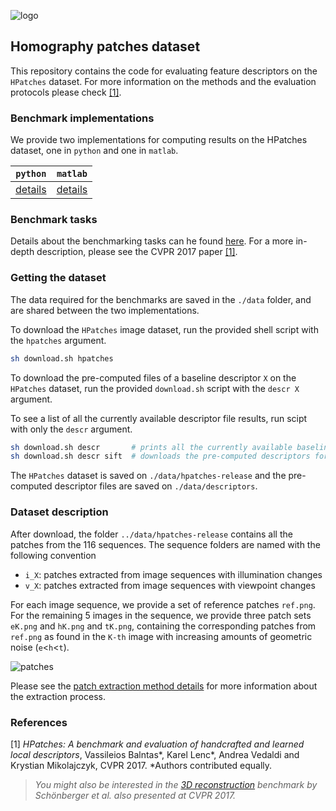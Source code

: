 ![logo](https://hpatches.github.io/assets/hpatches-logo.png "logo")
## Homography patches dataset

This repository contains the code for evaluating feature descriptors
on the `HPatches` dataset. For more information on the methods and the
evaluation protocols please check [[1]](#refs).

### Benchmark implementations

We provide two implementations for computing results on the HPatches
dataset, one in `python` and one in `matlab`.

| `python`        |   `matlab`  |
| ------------- |:-------------:|
|  [details](python/readme.md) | [details](matlab/README.md) |

### Benchmark tasks

Details about the benchmarking tasks can he found
[here](docs/tasks.md).
For a more in-depth description, please see the CVPR
2017 paper [[1]](#refs).

### Getting the dataset

The data required for the benchmarks are saved in the `./data` folder,
and are shared between the two implementations.

To download the `HPatches` image dataset, run the provided shell script
with the `hpatches` argument.

``` bash
sh download.sh hpatches
```
To download the pre-computed files of a baseline descriptor `X` on the
`HPatches` dataset, run the provided `download.sh` script with the
`descr X` argument.

To see a list of all the currently available descriptor file results,
run scipt with only the `descr` argument.

``` bash sh
sh download.sh descr       # prints all the currently available baseline pre-computed descriptors
sh download.sh descr sift  # downloads the pre-computed descriptors for sift
```

The `HPatches` dataset is saved on `./data/hpatches-release` and the pre-computed descriptor files are saved on `./data/descriptors`.


### Dataset description

After download, the folder `../data/hpatches-release` contains all the
patches from the 116 sequences. The sequence folders are named with
the following convention

* `i_X`: patches extracted from image sequences with illumination changes
* `v_X`: patches extracted from image sequences with viewpoint changes

For each image sequence, we provide a set of reference patches
`ref.png`. For the remaining 5 images in the sequence, we provide
three patch sets `eK.png` and `hK.png` and `tK.png`, containing the
corresponding patches from `ref.png` as found in the `K-th` image with
increasing amounts of geometric noise (`e`<`h`<`t`).

![patches](./python/utils/imgs/patches.png "patches")

Please see the [patch extraction method details](./python/utils/docs/extraction.md) for more
information about the extraction process. 



### References
<a name="refs"></a>

[1] *HPatches: A benchmark and evaluation of handcrafted and learned local descriptors*, Vassileios Balntas*, Karel Lenc*, Andrea Vedaldi and Krystian Mikolajczyk, CVPR 2017.
*Authors contributed equally.



> *You might also be interested in the [3D reconstruction](https://github.com/ahojnnes/local-feature-evaluation) benchmark by Schönberger et al. also presented at CVPR 2017.*
